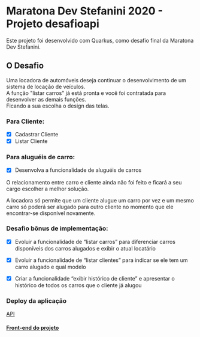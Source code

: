 # Maratona Dev Stefanini 2020 - Projeto desafioapi 

<p>
	Este projeto foi desenvolvido com Quarkus, como desafio final da Maratona Dev Stefanini.
</p>

## O Desafio

<p>
	Uma locadora de automóveis deseja continuar o desenvolvimento de um sistema de locação de veículos.</br>
	A função "listar carros" já está pronta e você foi contratada para desenvolver as demais funções. </br>
	Ficando a sua escolha o design das telas.
</p>

### Para Cliente:

- [x] Cadastrar Cliente 
- [x] Listar Cliente

### Para aluguéis de carro:

- [x] Desenvolva a funcionalidade de aluguéis de carros

<p>
	O relacionamento entre carro e cliente ainda não foi feito e ficará a seu cargo escolher a melhor solução.
</p>

<p>
	A locadora só permite que um cliente alugue um carro por vez e um mesmo carro só poderá ser alugado para outro cliente no momento que ele encontrar-se disponível novamente.
</p>

### Desafio bônus de implementação:

- [x] Evoluir a funcionalidade de “listar carros” para diferenciar carros
disponíveis dos carros alugados e exibir o atual locatário

- [x] Evoluir a funcionalidade de “listar clientes” para indicar se ele tem
um carro alugado e qual modelo

- [x] Criar a funcionalidade “exibir histórico de cliente” e apresentar o
histórico de todos os carros que o cliente já alugou

### Deploy da aplicação
[API](https://autolocadora-api.herokuapp.com/swagger-ui/index.html)

#### [Front-end do projeto](https://github.com/adnamamonteiro/desafiofront)
